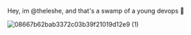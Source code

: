 Hey, im @theleshe, and that's a swamp of a young devops 🍃


![08667b62bab3372c03b39f21019d12e9 (1)](https://github.com/theleshe/theleshe/assets/143588777/9fb539d9-d3ed-46ff-bd5c-21c365c99909)
